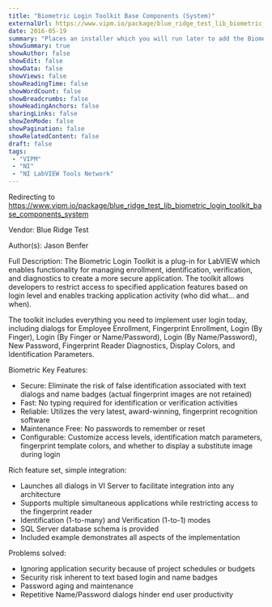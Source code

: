 ```yaml
---
title: "Biometric Login Toolkit Base Components (System)"
externalUrl: https://www.vipm.io/package/blue_ridge_test_lib_biometric_login_toolkit_base_components_system
date: 2016-05-19
summary: "Places an installer which you will run later to add the Biometric Login Server, load biometrics drivers, etc."
showSummary: true
showAuthor: false
showEdit: false
showData: false
showViews: false
showReadingTime: false
showWordCount: false
showBreadcrumbs: false
showHeadingAnchors: false
sharingLinks: false
showZenMode: false
showPagination: false
showRelatedContent: false
draft: false
tags:
 - "VIPM"
 - "NI"
 - "NI LabVIEW Tools Network"
---
```


Redirecting to https://www.vipm.io/package/blue_ridge_test_lib_biometric_login_toolkit_base_components_system

Vendor: Blue Ridge Test

Author(s): Jason Benfer
 
Full Description:
The Biometric Login Toolkit is a plug-in for LabVIEW which enables functionality for managing enrollment, identification, verification, and diagnostics to create a more secure application.  The toolkit allows developers to restrict access to specified application features based on login level and enables tracking application activity (who did what… and when).

The toolkit includes everything you need to implement user login today, including dialogs for Employee Enrollment, Fingerprint Enrollment, Login (By Finger), Login (By Finger or Name/Password), Login (By Name/Password), New Password, Fingerprint Reader Diagnostics, Display Colors, and Identification Parameters.

Biometric Key Features:
-	Secure:  Eliminate the risk of false identification associated with text dialogs and name badges  (actual fingerprint images are not retained)
-	Fast:  No typing required for identification or verification activities
-	Reliable:  Utilizes the very latest, award-winning, fingerprint recognition software
-	Maintenance Free:  No passwords to remember or reset
-	Configurable:  Customize access levels, identification match parameters, fingerprint template colors, and whether to display a substitute image during login

Rich feature set, simple integration:
-	Launches all dialogs in VI Server to facilitate integration into any architecture
-	Supports multiple simultaneous applications while restricting access to the fingerprint reader
-	Identification (1-to-many) and Verification (1-to-1) modes
-	SQL Server database schema is provided
-	Included example demonstrates all aspects of the implementation

Problems solved:
-	Ignoring application security because of project schedules or budgets
-	Security risk inherent to text based login and name badges
-	Password aging and maintenance
-	Repetitive Name/Password dialogs hinder end user productivity